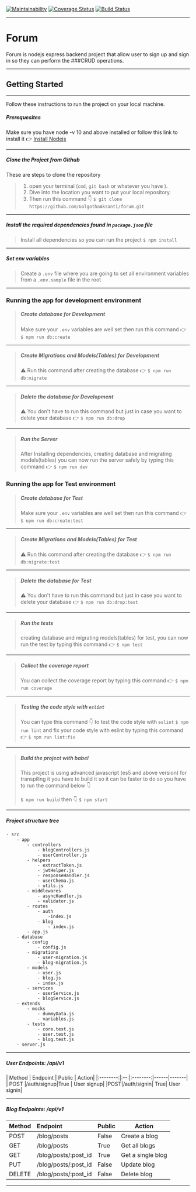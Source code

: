 [![Maintainability](https://api.codeclimate.com/v1/badges/e10f329caffda5aac473/maintainability)](https://codeclimate.com/github/GolgothaAksanti/forum/maintainability) [![Coverage Status](https://coveralls.io/repos/github/GolgothaAksanti/forum/badge.svg?branch=develop)](https://coveralls.io/github/GolgothaAksanti/forum?branch=develop) [![Build Status](https://travis-ci.org/GolgothaAksanti/forum.svg?branch=develop)](https://travis-ci.org/GolgothaAksanti/forum)

---

# Forum

Forum is nodejs express backend project that allow user to sign up and sign in so they can perform the ###CRUD operations.

---

## Getting Started

---

Follow these instructions to run the project on your local machine.

##### Prerequesites

Make sure you have node -v 10 and above installed or follow this link to install it
:point_right: [Install Nodejs](https://nodejs.dev/learn/how-to-install-nodejs)

---

##### Clone the Project from Github

These are steps to clone the repository

> 1. open your terminal (`cmd`, `git bash` or whatever you have ).
> 2. Dive into the location you want to put your local repository.
> 3. Then run this command :point_down:
>    `$ git clone https://github.com/GolgothaAksanti/forum.git`

---

##### Install the required dependencies found in `package.json` file

> Install all dependencies so you can run the project
> `$ npm install`

---

##### Set env variables

> Create a `.env` file where you are going to set all environment variables from a `.env.sample` file in the root

---

### Running the app for development environment

> ##### Create database for Development
>
> Make sure your `.env` variables are well set then run this command
> :point_right: `$ npm run db:create`

---

> ##### Create Migrations and Models(Tables) for Development
>
> :warning: Run this command after creating the database
> :point_right: `$ npm run db:migrate`

---

> ##### Delete the database for Development
>
> :warning: You don't have to run this command but just in case you want to delete your database
> :point_right: `$ npm run db:drop`

---

> ##### Run the Server
>
> After Installing dependencies, creating database and migrating models(tables) you can now run the server safely by typing this command
> :point_right: `$ npm run dev`

### Running the app for Test environment

> ##### Create database for Test
>
> Make sure your `.env` variables are well set then run this command
> :point_right: `$ npm run db:create:test`

---

> ##### Create Migrations and Models(Tables) for Test
>
> :warning: Run this command after creating the database
> :point_right: `$ npm run db:migrate:test`

---

> ##### Delete the database for Test
>
> :warning: You don't have to run this command but just in case you want to delete your database
> :point_right: `$ npm run db:drop:test`

---

> ##### Run the tests
>
> creating database and migrating models(tables) for test, you can now run the test by typing this command
> :point_right: `$ npm test`

---

> ##### Collect the coverage report
>
> You can collect the coverage report by typing this command
> :point_right: `$ npm run coverage`

---

> ##### Testing the code style with `eslint`
>You can type this command :point_down: to test the code style with `eslint`
`$ npm run lint`
and fix your code style with eslint by typing this command
:point_right: `$ npm run lint:fix`

---
>##### Build the project with babel
>This project is using advanced javascript (es5 and above version) for transpiling it you have to build it so it can be faster
to do so you have to run the command below :point_down: 
>
>`$ npm run build`
then :point_down: 
`$ npm start`

---
##### Project structure tree

```
- src
    - app
        - controllers
            - blogControllers.js
            - userController.js
        - helpers
            - extractToken.js
            - jwtHelper.js
            - responseHandler.js
            - userChema.js
            - utils.js
        - middlewares
            - asyncHandler.js
            - validator.js
        - routes
            - auth
                -index.js
            - blog
                - index.js
        - app.js
    - database
        - config
            - config.js
        - migrations
            - user-migration.js
            - blog-migration.js
        - models
            - user.js
            - blog.js
            - index.js
        - services
            - userService.js
            - blogService.js
    - extends
        - mocks
            - dummyData.js
            - variables.js
        - tests
            - core.test.js
            - user.test.js
            - blog.test.js
    - server.js
```
---
##### User Endpoints: /api/v1
| Method | Endpoint      | Public | Action|
|:--------:|:--:|:--------:|------|-------|
| POST |/auth/signup|True  | User signup|
|POST|/auth/signin| True| User signin|

---
##### Blog Endpoints: /api/v1
|Method | Endpoint | Public | Action|
|-------|:----------|--------| ------|
|POST|/blog/posts|False | Create a blog|
|GET| /blog/posts|True| Get all blogs|
|GET | /blog/posts/:post_id| True|Get a single blog|
|PUT|/blog/posts/:post_id|False| Update blog|
|DELETE|/blog/posts/:post_id| False| Delete blog|

---